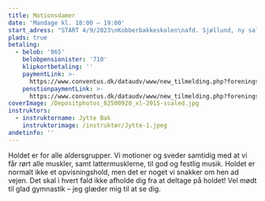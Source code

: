 ```yaml
---
title: Motionsdamer
date: 'Mandage kl. 18:00 – 19:00'
start_adress: "START 4/9/2023\nKobberbakkeskolen\nafd. Sjøllund, ny sal\n4700 \_Næstved\n"
plads: true
betaling:
  - belob: '865'
    belobpensionister: '710'
    klipkortbetaling: ''
    paymentLink: >-
      https://www.conventus.dk/dataudv/www/new_tilmelding.php?foreningsid=774&gruppe=%20862332&skjul_nyt_medlem=0&skjul_allerede_medlem=0
    penstionpaymentLink: >-
      https://www.conventus.dk/dataudv/www/new_tilmelding.php?foreningsid=774&gruppe=%20862333&skjul_nyt_medlem=0&skjul_allerede_medlem=0
coverImage: /Depositphotos_82500920_xl-2015-scaled.jpg
instruktors:
  - instruktorname: Jytte Bak
    instruktorimage: /instruktør/Jytte-1.jpeg
andetinfo: ''
---
```


Holdet er for alle aldersgrupper.
Vi motioner og sveder samtidig med at vi får rørt alle muskler, samt lattermusklerne, til god og festlig musik.
Holdet er normalt ikke et opvisningshold, men det er noget vi snakker om hen ad vejen. Det skal i hvert fald ikke afholde dig fra at deltage på holdet!
Vel mødt til glad gymnastik – jeg glæder mig til at se dig.

